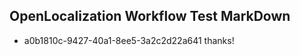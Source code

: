 ## OpenLocalization Workflow Test MarkDown
* a0b1810c-9427-40a1-8ee5-3a2c2d22a641 thanks!

<!--HONumber=Jul16_HO4-->


